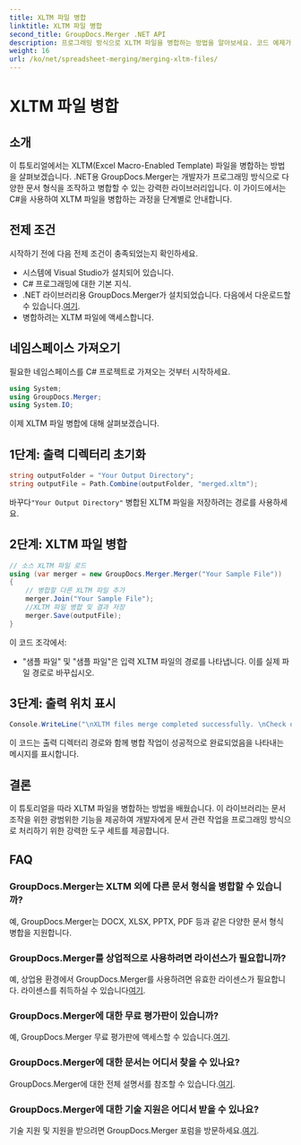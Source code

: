 ```yaml
---
title: XLTM 파일 병합
linktitle: XLTM 파일 병합
second_title: GroupDocs.Merger .NET API
description: 프로그래밍 방식으로 XLTM 파일을 병합하는 방법을 알아보세요. 코드 예제가 포함된 단계별 가이드입니다.
weight: 16
url: /ko/net/spreadsheet-merging/merging-xltm-files/
---
```


# XLTM 파일 병합

## 소개
이 튜토리얼에서는 XLTM(Excel Macro-Enabled Template) 파일을 병합하는 방법을 살펴보겠습니다. .NET용 GroupDocs.Merger는 개발자가 프로그래밍 방식으로 다양한 문서 형식을 조작하고 병합할 수 있는 강력한 라이브러리입니다. 이 가이드에서는 C#을 사용하여 XLTM 파일을 병합하는 과정을 단계별로 안내합니다.
## 전제 조건
시작하기 전에 다음 전제 조건이 충족되었는지 확인하세요.
- 시스템에 Visual Studio가 설치되어 있습니다.
- C# 프로그래밍에 대한 기본 지식.
-  .NET 라이브러리용 GroupDocs.Merger가 설치되었습니다. 다음에서 다운로드할 수 있습니다.[여기](https://releases.groupdocs.com/merger/net/).
- 병합하려는 XLTM 파일에 액세스합니다.

## 네임스페이스 가져오기
필요한 네임스페이스를 C# 프로젝트로 가져오는 것부터 시작하세요.
```csharp
using System; 
using GroupDocs.Merger;
using System.IO;
```

이제 XLTM 파일 병합에 대해 살펴보겠습니다.
## 1단계: 출력 디렉터리 초기화
```csharp
string outputFolder = "Your Output Directory";
string outputFile = Path.Combine(outputFolder, "merged.xltm");
```
 바꾸다`"Your Output Directory"` 병합된 XLTM 파일을 저장하려는 경로를 사용하세요.
## 2단계: XLTM 파일 병합
```csharp
// 소스 XLTM 파일 로드
using (var merger = new GroupDocs.Merger.Merger("Your Sample File"))
{
    // 병합할 다른 XLTM 파일 추가
    merger.Join("Your Sample File");
    //XLTM 파일 병합 및 결과 저장
    merger.Save(outputFile);
}
```
이 코드 조각에서:
- "샘플 파일" 및 "샘플 파일"은 입력 XLTM 파일의 경로를 나타냅니다. 이를 실제 파일 경로로 바꾸십시오.
## 3단계: 출력 위치 표시
```csharp
Console.WriteLine("\nXLTM files merge completed successfully. \nCheck output in {0}", outputFolder);
```
이 코드는 출력 디렉터리 경로와 함께 병합 작업이 성공적으로 완료되었음을 나타내는 메시지를 표시합니다.

## 결론
이 튜토리얼을 따라 XLTM 파일을 병합하는 방법을 배웠습니다. 이 라이브러리는 문서 조작을 위한 광범위한 기능을 제공하여 개발자에게 문서 관련 작업을 프로그래밍 방식으로 처리하기 위한 강력한 도구 세트를 제공합니다.

## FAQ
### GroupDocs.Merger는 XLTM 외에 다른 문서 형식을 병합할 수 있습니까?
예, GroupDocs.Merger는 DOCX, XLSX, PPTX, PDF 등과 같은 다양한 문서 형식 병합을 지원합니다.
### GroupDocs.Merger를 상업적으로 사용하려면 라이선스가 필요합니까?
 예, 상업용 환경에서 GroupDocs.Merger를 사용하려면 유효한 라이센스가 필요합니다. 라이센스를 취득하실 수 있습니다[여기](https://purchase.groupdocs.com/buy).
### GroupDocs.Merger에 대한 무료 평가판이 있습니까?
 예, GroupDocs.Merger 무료 평가판에 액세스할 수 있습니다.[여기](https://releases.groupdocs.com/).
### GroupDocs.Merger에 대한 문서는 어디서 찾을 수 있나요?
GroupDocs.Merger에 대한 전체 설명서를 참조할 수 있습니다.[여기](https://tutorials.groupdocs.com/merger/net/).
### GroupDocs.Merger에 대한 기술 지원은 어디서 받을 수 있나요?
 기술 지원 및 지원을 받으려면 GroupDocs.Merger 포럼을 방문하세요.[여기](https://forum.groupdocs.com/c/merger/32).